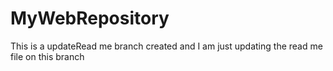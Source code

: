 # MyWebRepository

This is a updateRead me branch created and I am just updating the read me file on this branch

